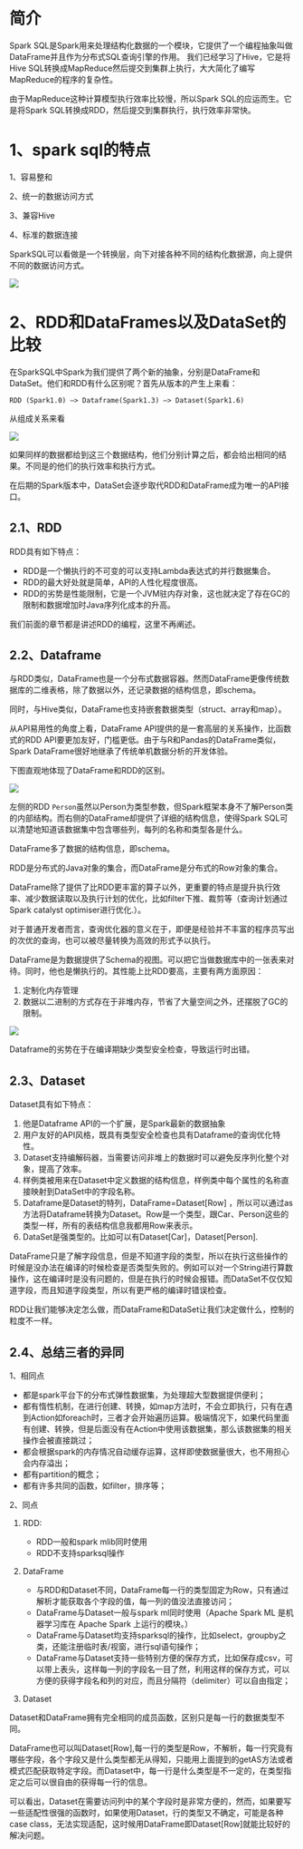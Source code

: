 # 简介
Spark SQL是Spark用来处理结构化数据的一个模块，它提供了一个编程抽象叫做DataFrame并且作为分布式SQL查询引擎的作用。
我们已经学习了Hive，它是将Hive SQL转换成MapReduce然后提交到集群上执行，大大简化了编写MapReduce的程序的复杂性。

由于MapReduce这种计算模型执行效率比较慢，所以Spark SQL的应运而生。它是将Spark SQL转换成RDD，然后提交到集群执行，执行效率非常快。

# 1、spark sql的特点
1、容易整和

2、统一的数据访问方式

3、兼容Hive

4、标准的数据连接

SparkSQL可以看做是一个转换层，向下对接各种不同的结构化数据源，向上提供不同的数据访问方式。

![](file/14.png)


# 2、RDD和DataFrames以及DataSet的比较

在SparkSQL中Spark为我们提供了两个新的抽象，分别是DataFrame和DataSet。他们和RDD有什么区别呢？首先从版本的产生上来看：
```
RDD (Spark1.0) —> Dataframe(Spark1.3) —> Dataset(Spark1.6)
```

从组成关系来看

![](file/15.png)

如果同样的数据都给到这三个数据结构，他们分别计算之后，都会给出相同的结果。不同是的他们的执行效率和执行方式。

在后期的Spark版本中，DataSet会逐步取代RDD和DataFrame成为唯一的API接口。

## 2.1、RDD
RDD具有如下特点：
* RDD是一个懒执行的不可变的可以支持Lambda表达式的并行数据集合。
* RDD的最大好处就是简单，API的人性化程度很高。
* RDD的劣势是性能限制，它是一个JVM驻内存对象，这也就决定了存在GC的限制和数据增加时Java序列化成本的升高。

我们前面的章节都是讲述RDD的编程，这里不再阐述。

## 2.2、Dataframe
与RDD类似，DataFrame也是一个分布式数据容器。然而DataFrame更像传统数据库的二维表格，除了数据以外，还记录数据的结构信息，即schema。

同时，与Hive类似，DataFrame也支持嵌套数据类型（struct、array和map）。

从API易用性的角度上看，DataFrame API提供的是一套高层的关系操作，比函数式的RDD API要更加友好，门槛更低。由于与R和Pandas的DataFrame类似，Spark DataFrame很好地继承了传统单机数据分析的开发体验。

下图直观地体现了DataFrame和RDD的区别。

![](file/16.png)

左侧的RDD `Person`虽然以Person为类型参数，但Spark框架本身不了解Person类的内部结构。而右侧的DataFrame却提供了详细的结构信息，使得Spark SQL可以清楚地知道该数据集中包含哪些列，每列的名称和类型各是什么。

DataFrame多了数据的结构信息，即schema。

RDD是分布式的Java对象的集合，而DataFrame是分布式的Row对象的集合。

DataFrame除了提供了比RDD更丰富的算子以外，更重要的特点是提升执行效率、减少数据读取以及执行计划的优化，比如filter下推、裁剪等（查询计划通过Spark catalyst optimiser进行优化.）。

对于普通开发者而言，查询优化器的意义在于，即便是经验并不丰富的程序员写出的次优的查询，也可以被尽量转换为高效的形式予以执行。

DataFrame是为数据提供了Schema的视图。可以把它当做数据库中的一张表来对待。同时，他也是懒执行的。其性能上比RDD要高，主要有两方面原因： 
1. 定制化内存管理
2. 数据以二进制的方式存在于非堆内存，节省了大量空间之外，还摆脱了GC的限制。

![](file/17.png)

Dataframe的劣势在于在编译期缺少类型安全检查，导致运行时出错。

## 2.3、Dataset
Dataset具有如下特点：
1. 他是Dataframe API的一个扩展，是Spark最新的数据抽象
2. 用户友好的API风格，既具有类型安全检查也具有Dataframe的查询优化特性。
3. Dataset支持编解码器，当需要访问非堆上的数据时可以避免反序列化整个对象，提高了效率。
4. 样例类被用来在Dataset中定义数据的结构信息，样例类中每个属性的名称直接映射到DataSet中的字段名称。
5. Dataframe是Dataset的特列，DataFrame=Dataset[Row] ，所以可以通过as方法将Dataframe转换为Dataset。Row是一个类型，跟Car、Person这些的类型一样，所有的表结构信息我都用Row来表示。
6. DataSet是强类型的。比如可以有Dataset[Car]，Dataset[Person].

DataFrame只是了解字段信息，但是不知道字段的类型，所以在执行这些操作的时候是没办法在编译的时候检查是否类型失败的。例如可以对一个String进行算数操作，这在编译时是没有问题的，但是在执行的时候会报错。而DataSet不仅仅知道字段，而且知道字段类型，所以有更严格的编译时错误检查。

RDD让我们能够决定怎么做，而DataFrame和DataSet让我们决定做什么，控制的粒度不一样。

## 2.4、总结三者的异同
1、相同点
* 都是spark平台下的分布式弹性数据集，为处理超大型数据提供便利；
* 都有惰性机制，在进行创建、转换，如map方法时，不会立即执行，只有在遇到Action如foreach时，三者才会开始遍历运算。极端情况下，如果代码里面有创建、转换，但是后面没有在Action中使用该数据集，那么该数据集的相关操作会被直接跳过；
* 都会根据spark的内存情况自动缓存运算，这样即使数据量很大，也不用担心会内存溢出；
* 都有partition的概念；
* 都有许多共同的函数，如filter，排序等；

2、同点
1. RDD:
    * RDD一般和spark mlib同时使用
    * RDD不支持sparksql操作

2. DataFrame
    * 与RDD和Dataset不同，DataFrame每一行的类型固定为Row，只有通过解析才能获取各个字段的值，每一列的值没法直接访问；
    * DataFrame与Dataset一般与spark ml同时使用（Apache Spark ML 是机器学习库在 Apache Spark 上运行的模块。）
    * DataFrame与Dataset均支持sparksql的操作，比如select，groupby之类，还能注册临时表/视窗，进行sql语句操作；
    * DataFrame与Dataset支持一些特别方便的保存方式，比如保存成csv，可以带上表头，这样每一列的字段名一目了然，利用这样的保存方式，可以方便的获得字段名和列的对应，而且分隔符（delimiter）可以自由指定；

3. Dataset

Dataset和DataFrame拥有完全相同的成员函数，区别只是每一行的数据类型不同。

DataFrame也可以叫Dataset[Row],每一行的类型是Row，不解析，每一行究竟有哪些字段，各个字段又是什么类型都无从得知，只能用上面提到的getAS方法或者模式匹配获取特定字段。而Dataset中，每一行是什么类型是不一定的，在类型指定之后可以很自由的获得每一行的信息。

可以看出，Dataset在需要访问列中的某个字段时是非常方便的，然而，如果要写一些适配性很强的函数时，如果使用Dataset，行的类型又不确定，可能是各种case class，无法实现适配，这时候用DataFrame即Dataset[Row]就能比较好的解决问题。







